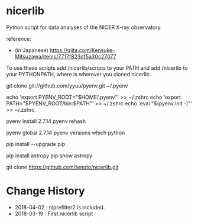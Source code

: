 # nicerlib
Python script for data analyses of the NICER X-ray observatory.

reference:
- (in Japanese) https://qiita.com/Kensuke-Mitsuzawa/items/7717f823df5a30c27077 

To use these scripts add <basedir>/nicerlib/scripts to your PATH and add <basedir>/nicerlib to your PYTHONPATH, where <basedir> is wherever you cloned nicerlib.


git clone git://github.com/yyuu/pyenv.git ~/.pyenv

echo 'export PYENV_ROOT="$HOME/.pyenv"' >> ~/.zshrc
echo 'export PATH="$PYENV_ROOT/bin:$PATH"' >> ~/.zshrc
echo 'eval "$(pyenv init -)"' >> ~/.zshrc

pyenv install 2.7.14
pyenv rehash

pyenv global 2.7.14
pyenv versions 
which python


pip install --upgrade pip

pip install astropy
pip show astropy


git clone https://github.com/tenoto/nicerlib.git


# Change History 
* 2018-04-02 : niprefilter2 is included. 
* 2018-03-19 : First nicerlib script 